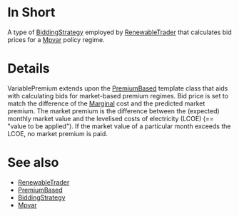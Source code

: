 # In Short

A type of [BiddingStrategy](./BiddingStrategy.md) employed by [RenewableTrader](../Agents/RenewableTrader.md) that calculates bid prices for a [Mpvar](./Mpvar.md) policy regime.

# Details

VariablePremium extends upon the [PremiumBased](./PremiumBased.md) template class that aids with calculating bids for market-based premium regimes.
Bid price is set to match the difference of the [Marginal](../Modules/Marginal.md) cost and the predicted market premium.
The market premium is the difference between the (expected) monthly market value and the levelised costs of electricity (LCOE) (== "value to be applied").
If the market value of a particular month exceeds the LCOE, no market premium is paid.

# See also

* [RenewableTrader](../Agents/RenewableTrader.md)
* [PremiumBased](./PremiumBased.md)
* [BiddingStrategy](./BiddingStrategy.md)
* [Mpvar](./Mpvar.md)